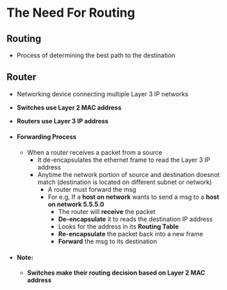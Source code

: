 # The Need For Routing

## Routing

- Process of determining the best path to the destination

## Router

- Networking device connecting multiple Layer 3 IP networks

- **Switches use Layer 2 MAC address**
- **Routers use Layer 3 IP address**

- #### Forwarding Process

    - When a router receives a packet from a source
        - It de-encapsulates the ethernet frame to read the Layer 3 IP address
        - Anytime the network portion of source and destination doesnot match (destination is located on different subnet or network)
            - A router must forward the msg
            - For e.g, If a **host on network** wants to send a msg to a **host on network 5.5.5.0**
                - The router will **receive** the packet
                - **De-encapsulate** it to reads the destination IP address
                - Looks for the address in its **Routing Table** 
                - **Re-encapsulate** the packet back into a new frame
                - **Forward** the msg to its destination

- #### Note:
    - **Switches make their routing decision based on Layer 2 MAC address**



